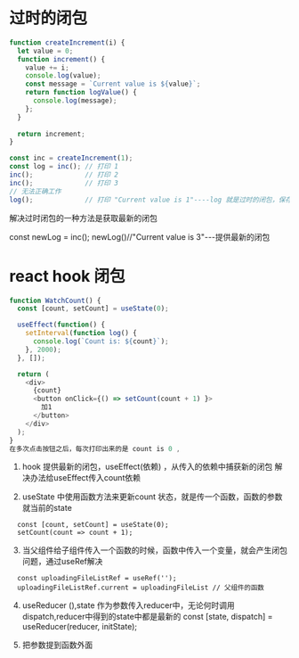 # 过时的闭包
```js
function createIncrement(i) {
  let value = 0;
  function increment() {
    value += i;
    console.log(value);
    const message = `Current value is ${value}`;
    return function logValue() {
      console.log(message);
    };
  }
  
  return increment;
}

const inc = createIncrement(1);
const log = inc(); // 打印 1
inc();             // 打印 2
inc();             // 打印 3
// 无法正确工作
log();             // 打印 "Current value is 1"----log 就是过时的闭包，保存的是旧值
```
解决过时闭包的一种方法是获取最新的闭包

const newLog = inc();
newLog()//"Current value is 3"---提供最新的闭包

# react hook 闭包

```js
function WatchCount() {
  const [count, setCount] = useState(0);

  useEffect(function() {
    setInterval(function log() {
      console.log(`Count is: ${count}`);
    }, 2000);
  }, []);

  return (
    <div>
      {count}
      <button onClick={() => setCount(count + 1) }>
        加1
      </button>
    </div>
  );
}
在多次点击按钮之后，每次打印出来的是 count is 0 ,

```

1. hook 提供最新的闭包，useEffect(依赖) ，从传入的依赖中捕获新的闭包
解决办法给useEffect传入count依赖

2. useState 中使用函数方法来更新count 状态，就是传一个函数，函数的参数就当前的state
```
  const [count, setCount] = useState(0);
  setCount(count => count + 1); 
```
3. 当父组件给子组件传入一个函数的时候，函数中传入一个变量，就会产生闭包问题，通过useRef解决
```
  const uploadingFileListRef = useRef('');
  uploadingFileListRef.current = uploadingFileList // 父组件的函数
```
4. useReducer (),state 作为参数传入reducer中，无论何时调用dispatch,reducer中得到的state中都是最新的
  const [state, dispatch] = useReducer(reducer, initState);

5. 把参数提到函数外面